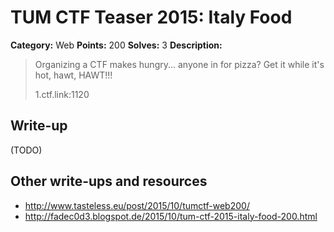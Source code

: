 # TUM CTF Teaser 2015: Italy Food

**Category:** Web
**Points:** 200
**Solves:** 3
**Description:**

> Organizing a CTF makes hungry... anyone in for pizza?
> Get it while it's hot, hawt, HAWT!!!
> 
> 1.ctf.link:1120


## Write-up

(TODO)

## Other write-ups and resources

* <http://www.tasteless.eu/post/2015/10/tumctf-web200/>
* <http://fadec0d3.blogspot.de/2015/10/tum-ctf-2015-italy-food-200.html>
